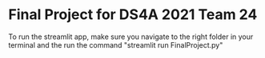 # Final Project for DS4A 2021 Team 24

To run the streamlit app, make sure you navigate to the right folder in your terminal and the run the command "streamlit run FinalProject.py"